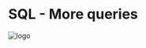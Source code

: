 #  SQL - More queries

![logo](https://s3.amazonaws.com/intranet-projects-files/holbertonschool-higher-level_programming+/274/66988091.jpg)
